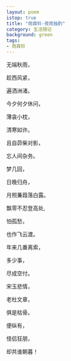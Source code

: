 ```yaml
---
layout: poem
istop: true
title: "雨霖铃-夜雨独酌"
category: 生活随记
background: green
tags:
- 雨霖铃
---
```


无端秋雨，


趁西风紧，


遍洒洲渚。


今夕何夕休问，


薄衾小枕，


清寒如许。


且自茆柴对影，


忘人间杂务。


梦几回，

日晚归舟，


月照蒹葭落白露。


飘零不忍登高处,


怕孤愁，

也作飞云渡。


年来几番离索，


多少事，

尽成空付。


宋玉悲情，


老杜文章，


俱是枯骨。


便纵有，


怪侣狂朋，


却共谁朝暮！

